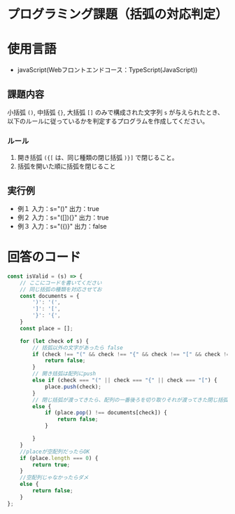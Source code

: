 # プログラミング課題（括弧の対応判定）
# 使用言語
- javaScript(Webフロントエンドコース：TypeScript(JavaScript))

## 課題内容

小括弧 `()`, 中括弧 `{}`, 大括弧 `[]` のみで構成された文字列 `s` が与えられたとき、以下のルールに従っているかを判定するプログラムを作成してください。

### ルール

1. 開き括弧 `({[` は、同じ種類の閉じ括弧 `)}]` で閉じること。
2. 括弧を開いた順に括弧を閉じること

## 実行例
- 例１
 入力：s="()"
 出力：true
- 例２
 入力：s="([]){}"
 出力：true
- 例３
 入力：s="({)}"
 出力：false

# 回答のコード
```javascript
const isValid = (s) => {
    // ここにコードを書いてください
    // 同じ括弧の種類を対応させてお
    const documents = {
        ')': '(',
        ']': '[',
        '}': '{',
    }
    const place = [];

    for (let check of s) {
        // 括弧以外の文字があったら false
        if (check !== "(" && check !== "{" && check !== "[" && check !== ")" && check !== "}" && check !== "]") {
            return false;
        }
        // 開き括弧は配列にpush
        else if (check === "(" || check === "{" || check === "[") {
            place.push(check);
        }
        // 閉じ括弧が渡ってきたら、配列の一番後ろを切り取りそれが渡ってきた閉じ括弧と同じ種類か確認
        else {
            if (place.pop() !== documents[check]) {
                return false;
            }

        }
    }
    //placeが空配列だったらOK
    if (place.length === 0) {
        return true;
    }
    //空配列じゃなかったらダメ
    else {
        return false;
    }
};
